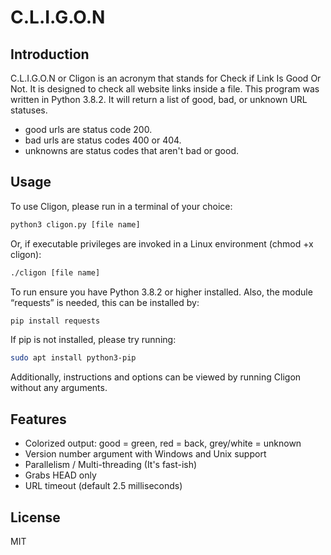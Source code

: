 # C.L.I.G.O.N

## Introduction

C.L.I.G.O.N or Cligon is an acronym that stands for Check if Link Is Good Or Not.
It is designed to check all website links inside a file. This program was written in Python 3.8.2.
It will return a list of good, bad, or unknown URL statuses.
- good urls are status code 200.
- bad urls are status codes 400 or 404.
- unknowns are status codes that aren't bad or good.

## Usage

To use Cligon, please run in a terminal of your choice:
```bash
python3 cligon.py [file name]
```
Or, if executable privileges are invoked in a Linux environment (chmod +x cligon):
```bash
./cligon [file name]
```
To run ensure you have Python 3.8.2 or higher installed. Also, the module “requests” is needed, this can be installed by: 
```bash
pip install requests
```
If pip is not installed, please try running:
```bash
sudo apt install python3-pip
```

Additionally, instructions and options can be viewed by running Cligon without any arguments.

## Features
- Colorized output: good = green, red = back, grey/white = unknown
- Version number argument with Windows and Unix support
- Parallelism / Multi-threading (It's fast-ish)
- Grabs HEAD only
- URL timeout (default 2.5 milliseconds)

## License

MIT